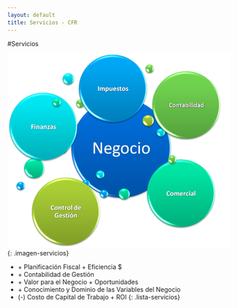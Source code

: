 ```yaml
---
layout: default
title: Servicios - CFR
---
```


#Servicios

![servicios](/assets/images/servicios.png)
{: .imagen-servicios}

+ \+ Planificación Fiscal + Eficiencia $
+ \+ Contabilidad de Gestión
+ \+ Valor para el Negocio + Oportunidades
+ \+ Conocimiento y Dominio de las Variables del Negocio
+ (-) Costo de Capital de Trabajo + ROI
{: .lista-servicios}
